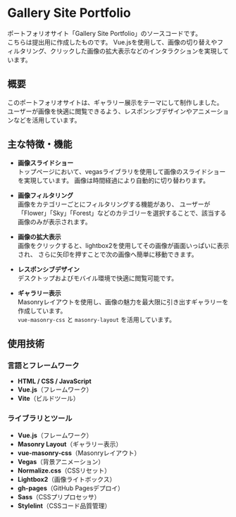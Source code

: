 # Gallery Site Portfolio

ポートフォリオサイト「Gallery Site Portfolio」のソースコードです。  
こちらは提出用に作成したものです。
Vue.jsを使用して、画像の切り替えやフィルタリング、クリックした画像の拡大表示などのインタラクションを実現しています。

## 概要

このポートフォリオサイトは、ギャラリー展示をテーマにして制作しました。  
ユーザーが画像を快適に閲覧できるよう、レスポンシブデザインやアニメーションなどを活用しています。

## 主な特徴・機能

- **画像スライドショー**  
  トップページにおいて、vegasライブラリを使用して画像のスライドショーを実現しています。
  画像は時間経過により自動的に切り替わります。

- **画像フィルタリング**  
  画像をカテゴリーごとにフィルタリングする機能があり、
  ユーザーが「Flower」「Sky」「Forest」などのカテゴリーを選択することで、該当する画像のみが表示されます。

- **画像の拡大表示**  
  画像をクリックすると、lightbox2を使用してその画像が画面いっぱいに表示され、
  さらに矢印を押すことで次の画像へ簡単に移動できます。

- **レスポンシブデザイン**  
  デスクトップおよびモバイル環境で快適に閲覧可能です。

- **ギャラリー表示**  
  Masonryレイアウトを使用し、画像の魅力を最大限に引き出すギャラリーを作成しています。  
  `vue-masonry-css` と `masonry-layout` を活用しています。

## 使用技術

### 言語とフレームワーク

- **HTML / CSS / JavaScript**
- **Vue.js**（フレームワーク）
- **Vite**（ビルドツール）

### ライブラリとツール

- **Vue.js**（フレームワーク）
- **Masonry Layout**（ギャラリー表示）
- **vue-masonry-css**（Masonryレイアウト）
- **Vegas**（背景アニメーション）
- **Normalize.css**（CSSリセット）
- **Lightbox2**（画像ライトボックス）
- **gh-pages**（GitHub Pagesデプロイ）
- **Sass**（CSSプリプロセッサ）
- **Stylelint**（CSSコード品質管理）
